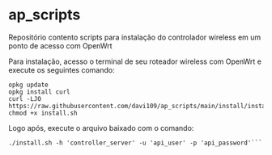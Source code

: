 # ap_scripts
Repositório contento scripts para instalação do controlador wireless em um ponto de acesso com OpenWrt

Para instalação, acesso o terminal de seu roteador wireless com OpenWrt e execute os seguintes comando:

```console
opkg update
opkg install curl
curl -LJO https://raw.githubusercontent.com/davi109/ap_scripts/main/install/install.sh; chmod +x install.sh
```

Logo após, execute o arquivo baixado com o comando:

```console
./install.sh -h 'controller_server' -u 'api_user' -p 'api_password'```

